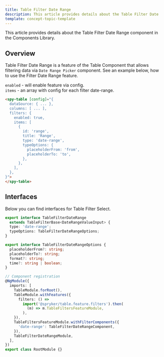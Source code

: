 ```yaml
---
title: Table Filter Date Range
description: This article provides details about the Table Filter Date Range component in the Components Library.
template: concept-topic-template
---
```


This article provides details about the Table Filter Date Range component in the Components Library.

## Overview

Table Filter Date Range is a feature of the Table Component that allows filtering data via `Date Range Picker` component.
See an example below, how to use the Filter Date Range feature.

`enabled` - will enable feature via config.  
`items` - an array with config for each filter date-range.  

```html
<spy-table [config]="{
  dataSource: { ... },
  columns: [ ... ],
  filters: {
    enabled: true,
    items: [
      {
        id: 'range',
        title: 'Range',
        type: 'date-range',
        typeOptions: {
          placeholderFrom: 'from',
          placeholderTo: 'to',
        },
      },
    ],
  },                                                                                           
}">
</spy-table>
```

## Interfaces

Below you can find interfaces for Table Filter Select.

```ts
export interface TableFilterDateRange
  extends TableFilterBase<DateRangeValueInput> {
  type: 'date-range';
  typeOptions: TableFilterDateRangeOptions;
}

export interface TableFilterDateRangeOptions {
  placeholderFrom?: string;
  placeholderTo?: string;
  format?: string;
  time?: string | boolean;
}

// Component registration
@NgModule({
  imports: [
    TableModule.forRoot(),
    TableModule.withFeatures({
      filters: () =>
        import('@spryker/table.feature.filters').then(
          (m) => m.TableFiltersFeatureModule,
        ),    
    }),
    TableFiltersFeatureModule.withFilterComponents({
      'date-range': TableFilterDateRangeComponent,
    }),
    TableFilterDateRangeModule,
  ],
})
export class RootModule {}
```
